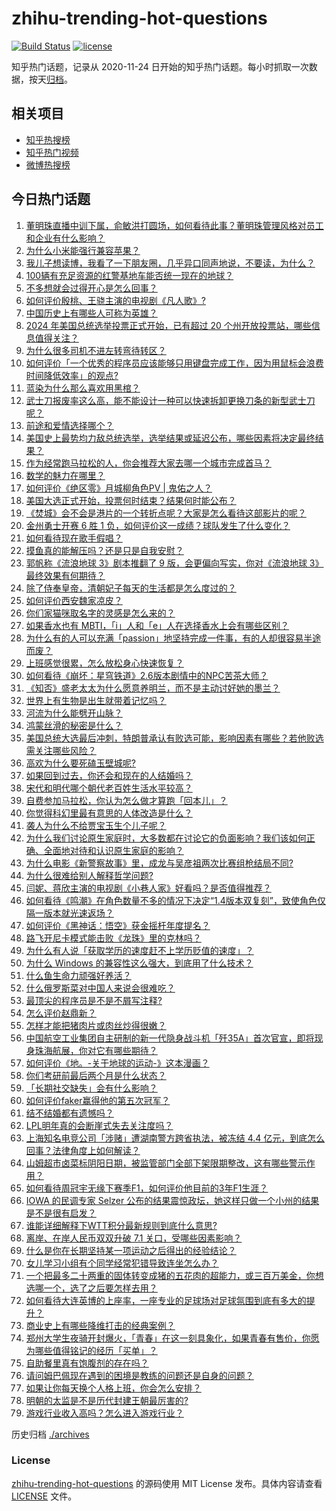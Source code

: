 # zhihu-trending-hot-questions

[![Build Status](https://github.com/justjavac/zhihu-trending-hot-questions/workflows/ci/badge.svg?branch=master)](https://github.com/justjavac/zhihu-trending-hot-questions/actions)
[![license](https://img.shields.io/github/license/justjavac/zhihu-trending-hot-questions)](https://github.com/justjavac/zhihu-trending-hot-questions/blob/master/LICENSE)

知乎热门话题，记录从 2020-11-24
日开始的知乎热门话题。每小时抓取一次数据，按天[归档](./archives)。

## 相关项目

- [知乎热搜榜](https://github.com/justjavac/zhihu-trending-top-search)
- [知乎热门视频](https://github.com/justjavac/zhihu-trending-hot-video)
- [微博热搜榜](https://github.com/justjavac/weibo-trending-hot-search)

## 今日热门话题

<!-- BEGIN -->
<!-- 最后更新时间 Wed Nov 06 2024 07:22:07 GMT+0800 (China Standard Time) -->

1. [董明珠直播中训下属，俞敏洪打圆场，如何看待此事？董明珠管理风格对员工和企业有什么影响？](https://www.zhihu.com/question/3197272301)
1. [为什么小米能强行兼容苹果？](https://www.zhihu.com/question/2887093068)
1. [我儿子想读博，我看了一下朋友圈，几乎异口同声地说，不要读，为什么？](https://www.zhihu.com/question/2870626759)
1. [100辆有充足资源的红警基地车能否统一现在的地球？](https://www.zhihu.com/question/626552201)
1. [不多想就会过得开心是怎么回事？](https://www.zhihu.com/question/2990090605)
1. [如何评价殷桃、王骁主演的电视剧《凡人歌》?](https://www.zhihu.com/question/665698262)
1. [中国历史上有哪些人可称为英雄？](https://www.zhihu.com/question/63751940)
1. [2024 年美国总统选举投票正式开始，已有超过 20 个州开放投票站，哪些信息值得关注？](https://www.zhihu.com/question/3204234396)
1. [为什么很多司机不进左转弯待转区？](https://www.zhihu.com/question/2920489680)
1. [如何评价「一个优秀的程序员应该能够只用键盘完成工作，因为用鼠标会浪费时间降低效率」的观点?](https://www.zhihu.com/question/2880253021)
1. [蓝染为什么那么喜欢用黑棺？](https://www.zhihu.com/question/3036454475)
1. [武士刀报废率这么高，能不能设计一种可以快速拆卸更换刀条的新型武士刀呢？](https://www.zhihu.com/question/2938421664)
1. [前途和爱情选择哪个？](https://www.zhihu.com/question/822968100)
1. [美国史上最势均力敌总统选举，选举结果或延迟公布，哪些因素将决定最终结果？](https://www.zhihu.com/question/3233115837)
1. [作为经常跑马拉松的人，你会推荐大家去哪一个城市完成首马？](https://www.zhihu.com/question/2447114959)
1. [数学的魅力在哪里？](https://www.zhihu.com/question/661689000)
1. [如何评价《绝区零》月城柳角色PV | 鬼佑之人？](https://www.zhihu.com/question/3201821694)
1. [美国大选正式开始，投票何时结束？结果何时能公布？](https://www.zhihu.com/question/3186246267)
1. [《焚城》会不会是港片的一个转折点呢？大家是怎么看待这部影片的呢？](https://www.zhihu.com/question/2209102360)
1. [金州勇士开赛 6 胜 1 负，如何评价这一成绩？球队发生了什么变化？](https://www.zhihu.com/question/3196845441)
1. [如何看待现在歌手假唱？](https://www.zhihu.com/question/534164359)
1. [摸鱼真的能解压吗？还是只是自我安慰？](https://www.zhihu.com/question/828042851)
1. [郭帆称《流浪地球 3》剧本推翻了 9 版，会更偏向写实，你对《流浪地球 3》最终效果有何期待？](https://www.zhihu.com/question/3186023180)
1. [除了侍奉皇帝，清朝妃子每天的生活都是怎么度过的？](https://www.zhihu.com/question/457640119)
1. [如何评价西安魏家凉皮？](https://www.zhihu.com/question/266544629)
1. [你们家猫咪取名字的灵感是怎么来的？](https://www.zhihu.com/question/666969974)
1. [如果香水也有 MBTI，「i」人和「e」人在选择香水上会有哪些区别？](https://www.zhihu.com/question/969423951)
1. [为什么有的人可以充满「passion」地坚持完成一件事，有的人却很容易半途而废？](https://www.zhihu.com/question/3117385816)
1. [上班感觉很累，怎么放松身心快速恢复？](https://www.zhihu.com/question/3138834070)
1. [如何看待《崩坏：星穹铁道》2.6版本剧情中的NPC苦茶大师？](https://www.zhihu.com/question/2585908965)
1. [《知否》盛老太太为什么愿意养明兰，而不是主动讨好她的墨兰？](https://www.zhihu.com/question/642068120)
1. [世界上有生物是出生就带着记忆吗？](https://www.zhihu.com/question/820689324)
1. [河流为什么能劈开山脉？](https://www.zhihu.com/question/667344178)
1. [鸿蒙丝滑的秘密是什么？](https://www.zhihu.com/question/665311238)
1. [美国总统大选最后冲刺，特朗普承认有败选可能，影响因素有哪些？若他败选需关注哪些风险？](https://www.zhihu.com/question/3071028647)
1. [高欢为什么要死磕玉壁城呢?](https://www.zhihu.com/question/653217047)
1. [如果回到过去，你还会和现在的人结婚吗？](https://www.zhihu.com/question/670772561)
1. [宋代和明代哪个朝代老百姓生活水平较高？](https://www.zhihu.com/question/668394289)
1. [自费参加马拉松，你认为怎么做才算跑「回本儿」？](https://www.zhihu.com/question/653110892)
1. [你觉得科幻里最有意思的人体改造是什么？](https://www.zhihu.com/question/628041360)
1. [袭人为什么不给贾宝玉生个儿子呢？](https://www.zhihu.com/question/2004192855)
1. [为什么我们讨论原生家庭时，大多数都在讨论它的负面影响？我们该如何正确、全面地对待和认识原生家庭的影响？](https://www.zhihu.com/question/1788673259)
1. [为什么电影《新警察故事》里，成龙与吴彦祖两次比赛组枪结局不同?](https://www.zhihu.com/question/404292608)
1. [为什么很难给别人解释哲学问题?](https://www.zhihu.com/question/2664073819)
1. [闫妮、蒋欣主演的电视剧《小巷人家》好看吗？是否值得推荐？](https://www.zhihu.com/question/2458272618)
1. [如何看待《鸣潮》在角色数量不多的情况下决定“1.4版本双复刻”，致使角色仅隔一版本就光速返场？](https://www.zhihu.com/question/3089629316)
1. [如何评价《黑神话：悟空》获金摇杆年度提名？](https://www.zhihu.com/question/3151450577)
1. [路飞开尼卡模式能击败《龙珠》里的克林吗？](https://www.zhihu.com/question/625905145)
1. [为什么有人说「获取学历的速度赶不上学历贬值的速度」？](https://www.zhihu.com/question/2574568487)
1. [为什么 Windows 的兼容性这么强大，到底用了什么技术？](https://www.zhihu.com/question/266103113)
1. [什么鱼生命力顽强好养活？](https://www.zhihu.com/question/662029920)
1. [什么俄罗斯菜对中国人来说会很难吃？](https://www.zhihu.com/question/357676948)
1. [最顶尖的程序员是不是不屑写注释?](https://www.zhihu.com/question/689851864)
1. [怎么评价赵鼎新？](https://www.zhihu.com/question/21239348)
1. [怎样才能把猪肉片或肉丝炒得很嫩？](https://www.zhihu.com/question/495445752)
1. [中国航空工业集团自主研制的新一代隐身战斗机「歼35A」首次官宣，即将现身珠海航展，你对它有哪些期待？](https://www.zhihu.com/question/3186589873)
1. [如何评价《地。-关于地球的运动-》这本漫画？](https://www.zhihu.com/question/512587521)
1. [你们考研前最后两个月是什么状态？](https://www.zhihu.com/question/628156690)
1. [「长期社交缺失」会有什么影响？](https://www.zhihu.com/question/2511764045)
1. [如何评价faker赢得他的第五次冠军？](https://www.zhihu.com/question/2945959212)
1. [结不结婚都有遗憾吗？](https://www.zhihu.com/question/3096231634)
1. [LPL明年真的会断崖式失去关注度吗？](https://www.zhihu.com/question/3092810874)
1. [上海知名电竞公司「涉赌」遭湖南警方跨省执法，被冻结 4.4 亿元，到底怎么回事？法律角度上如何解读？](https://www.zhihu.com/question/2788290801)
1. [山姆超市卤菜标阴阳日期，被监管部门全部下架限期整改，这有哪些警示作用？](https://www.zhihu.com/question/2613543045)
1. [如何看待周冠宇无缘下赛季F1，如何评价他目前的3年F1生涯？](https://www.zhihu.com/question/3096951284)
1. [IOWA 的民调专家 Selzer 公布的结果震惊政坛，她这样只做一个小州的结果是不是很有启发？](https://www.zhihu.com/question/3075542977)
1. [谁能详细解释下WTT积分最新规则到底什么意思?](https://www.zhihu.com/question/3143975627)
1. [离岸、在岸人民币双双升破 7.1 关口，受哪些因素影响？](https://www.zhihu.com/question/3089766249)
1. [什么是你在长期坚持某一项运动之后得出的经验结论？](https://www.zhihu.com/question/603822135)
1. [女儿学习小组有个同学经常犯错导致连坐怎么办？](https://www.zhihu.com/question/684128240)
1. [一个把最多二十两重的固体转变成猪的五花肉的超能力，或三百万美金，你想选哪一个，选了之后要怎样去用？](https://www.zhihu.com/question/3041775392)
1. [如何看待大连英博的上座率，一座专业的足球场对足球氛围到底有多大的提升？](https://www.zhihu.com/question/3039425002)
1. [商业史上有哪些降维打击的经典案例？](https://www.zhihu.com/question/62241319)
1. [郑州大学生夜骑开封爆火，「青春」在这一刻具象化，如果青春有售价，你愿为哪些值得铭记的经历「买单」？](https://www.zhihu.com/question/3034283775)
1. [自助餐里真有饱腹剂的存在吗？](https://www.zhihu.com/question/722020631)
1. [请问姆巴佩现在遇到的困境是教练的问题还是自身的问题？](https://www.zhihu.com/question/2605344434)
1. [如果让你每天换个人格上班，你会怎么安排？](https://www.zhihu.com/question/806901573)
1. [明朝的太监是不是历代封建王朝最厉害的?](https://www.zhihu.com/question/1674661804)
1. [游戏行业收入高吗？怎么进入游戏行业？](https://www.zhihu.com/question/660457433)

<!-- END -->

历史归档 [./archives](./archives)

### License

[zhihu-trending-hot-questions](https://github.com/justjavac/zhihu-trending-hot-questions)
的源码使用 MIT License 发布。具体内容请查看 [LICENSE](./LICENSE) 文件。
